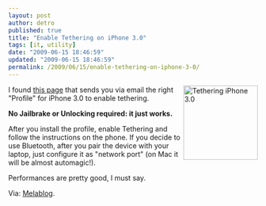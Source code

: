 ```yaml
---
layout: post
author: detro
published: true
title: "Enable Tethering on iPhone 3.0"
tags: [it, utility]
date: "2009-06-15 18:46:59"
updated: "2009-06-15 18:46:59"
permalink: /2009/06/15/enable-tethering-on-iphone-3-0/
---
```


<img src="http://images.appleinsider.com/iphone30-tethering1.jpg" alt="Tethering iPhone 3.0" width="150" align="right" />I found <a href="http://www.iphone-notes.de/mobileconfig/">this page</a> that sends you via email the right "Profile" for iPhone 3.0 to enable tethering.

<strong>No Jailbrake or Unlocking required: it just works.</strong>

After you install the profile, enable Tethering and follow the instructions on the phone.
If you decide to use Bluetooth, after you pair the device with your laptop, just configure it as "network port" (on Mac it will be almost automagic!).

Performances are pretty good, I must say.

Via: <a href="http://www.melablog.it/post/8970/come-abilitare-il-tethering-su-iphone-os-30">Melablog</a>.
